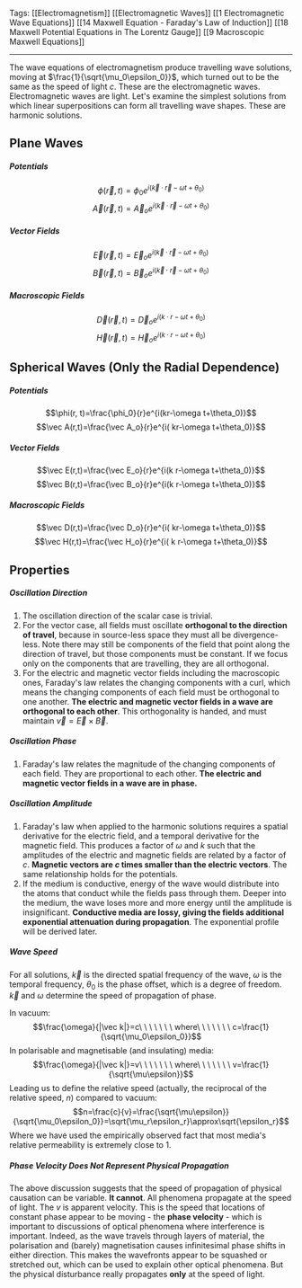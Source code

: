Tags: [[Electromagnetism]] [[Electromagnetic Waves]] [[1 Electromagnetic Wave Equations]] [[14 Maxwell Equation - Faraday's Law of Induction]] [[18 Maxwell Potential Equations in The Lorentz Gauge]] [[9 Macroscopic Maxwell Equations]]
___
The wave equations of electromagnetism produce travelling wave solutions, moving at $\frac{1}{\sqrt{\mu_0\epsilon_0}}$, which turned out to be the same as the speed of light $c$. These are the electromagnetic waves. Electromagnetic waves are light. Let's examine the simplest solutions from which linear superpositions can form all travelling wave shapes. These are harmonic solutions. 
## Plane Waves
##### Potentials
$$\phi(\vec r, t)=\phi_0e^{i(\vec k\cdot\vec r-\omega t+\theta_0)}$$
$$\vec A(\vec r,t)=\vec A_oe^{i(\vec k\cdot\vec r-\omega t+\theta_0)}$$
##### Vector Fields
$$\vec E(\vec r,t)=\vec E_oe^{i(\vec k\cdot\vec r-\omega t+\theta_0)}$$
$$\vec B(\vec r,t)=\vec B_oe^{i(\vec k\cdot\vec r-\omega t+\theta_0)}$$
##### Macroscopic Fields
$$\vec D(\vec r,t)=\vec D_oe^{i( k\cdot r-\omega t+\theta_0)}$$
$$\vec H(\vec r,t)=\vec H_oe^{i( k\cdot r-\omega t+\theta_0)}$$
## Spherical Waves (Only the Radial Dependence)
##### Potentials
$$\phi(r, t)=\frac{\phi_0}{r}e^{i(kr-\omega t+\theta_0)}$$$$\vec A(r,t)=\frac{\vec A_o}{r}e^{i( kr-\omega t+\theta_0)}$$
##### Vector Fields
$$\vec E(r,t)=\frac{\vec E_o}{r}e^{i(k r-\omega t+\theta_0)}$$
$$\vec B(r,t)=\frac{\vec B_o}{r}e^{i(k r-\omega t+\theta_0)}$$
##### Macroscopic Fields
$$\vec D(r,t)=\frac{\vec D_o}{r}e^{i( kr-\omega t+\theta_0)}$$
$$\vec H(r,t)=\frac{\vec H_o}{r}e^{i( k r-\omega t+\theta_0)}$$
## Properties
##### Oscillation Direction
1. The oscillation direction of the scalar case is trivial. 
2. For the vector case, all fields must oscillate **orthogonal to the direction of travel**, because in source-less space they must all be divergence-less. Note there may still be components of the field that point along the direction of travel, but those components must be constant. If we focus only on the components that are travelling, they are all orthogonal. 
3. For the electric and magnetic vector fields including the macroscopic ones, Faraday's law relates the changing components with a curl, which means the changing components of each field must be orthogonal to one another. **The electric and magnetic vector fields in a wave are orthogonal to each other**. This orthogonality is handed, and must maintain $\vec v =\vec E\times\vec B$.
##### Oscillation Phase
1. Faraday's law relates the magnitude of the changing components of each field. They are proportional to each other. **The electric and magnetic vector fields in a wave are in phase.**
##### Oscillation Amplitude
1. Faraday's law when applied to the harmonic solutions requires a spatial derivative for the electric field, and a temporal derivative for the magnetic field. This produces a factor of $\omega$ and $k$ such that the amplitudes of the electric and magnetic fields are related by a factor of $c$. **Magnetic vectors are $c$ times smaller than the electric vectors**. The same relationship holds for the potentials. 
2. If the medium is conductive, energy of the wave would distribute into the atoms that conduct while the fields pass through them. Deeper into the medium, the wave loses more and more energy until the amplitude is insignificant. **Conductive media are lossy, giving the fields additional exponential attenuation during propagation**. The exponential profile will be derived later. 
##### Wave Speed
For all solutions, $\vec k$ is the directed spatial frequency of the wave, $\omega$ is the temporal frequency, $\theta_0$ is the phase offset, which is a degree of freedom. $\vec k$ and $\omega$ determine the speed of propagation of phase. 

In vacuum:
$$\frac{\omega}{|\vec k|}=c\ \ \ \ \ \ \ where\ \ \ \ \ \ \ c=\frac{1}{\sqrt{\mu_0\epsilon_0}}$$
In polarisable and magnetisable (and insulating) media:
$$\frac{\omega}{|\vec k|}=v\ \ \ \ \ \ \ where\ \ \ \ \ \ \ v=\frac{1}{\sqrt{\mu\epsilon}}$$
Leading us to define the relative speed (actually, the reciprocal of the relative speed, $n$) compared to vacuum: 
$$n=\frac{c}{v}=\frac{\sqrt{\mu\epsilon}}{\sqrt{\mu_0\epsilon_0}}=\sqrt{\mu_r\epsilon_r}\approx\sqrt{\epsilon_r}$$
Where we have used the empirically observed fact that most media's relative permeability is extremely close to 1.
##### Phase Velocity Does Not Represent Physical Propagation
The above discussion suggests that the speed of propagation of physical causation can be variable. **It cannot**. All phenomena propagate at the speed of light. The $v$ is apparent velocity. This is the speed that locations of constant phase appear to be moving - the **phase velocity** - which is important to discussions of optical phenomena where interference is important. Indeed, as the wave travels through layers of material, the polarisation and (barely) magnetisation causes infinitesimal phase shifts in either direction. This makes the wavefronts appear to be squashed or stretched out, which can be used to explain other optical phenomena. But the physical disturbance really propagates **only** at the speed of light. 